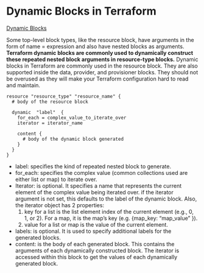 # Dynamic Blocks in Terraform

[Dynamic Blocks](https://kodekloud.com/blog/terraform-dynamic-block/)

Some top-level block types, like the resource block, have arguments in the form of name = expression and also have nested blocks as arguments. **Terraform dynamic blocks are commonly used to dynamically construct these repeated nested block arguments in resource-type blocks.**
Dynamic blocks in Terraform are commonly used in the resource block. They are also supported inside the data, provider, and provisioner blocks. They should not be overused as they will make your Terraform configuration hard to read and maintain.

```
resource "resource_type" "resource_name" {
  # body of the resource block

  dynamic  "label"  {
    for_each = complex_value_to_iterate_over
    iterator = iterator_name

    content {
      # body of the dynamic block generated
    }
  }
}
```

* label: specifies the kind of repeated nested block to generate.
* for_each: specifies the complex value (common collections used are either list or map) to iterate over.
* Iterator: is optional. It specifies a name that represents the current element of the complex value being iterated over. if the iterator argument is not set, this defaults to the label of the dynamic block. Also, the iterator object has 2 properties:
   1. key for a list is the list element index of the current element (e.g., 0, 1, or 2). For a map, it is the map’s key (e.g. {map_key: “map_value” }). 
   2. value for a list or map is the value of the current element.
* labels: is optional. It is used to specify additional labels for the generated blocks. 
* content: is the body of each generated block. This contains the arguments of each dynamically constructed block. The iterator is accessed within this block to get the values of each dynamically generated block.
